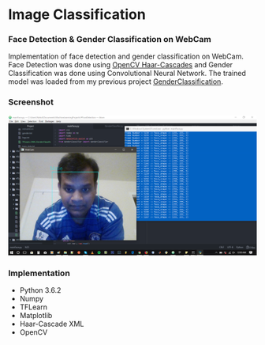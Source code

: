 # Image Classification
### Face Detection & Gender Classification on WebCam
Implementation of face detection and gender classification on WebCam. Face Detection was done using [OpenCV Haar-Cascades](https://github.com/opencv/opencv/tree/master/data/haarcascades) and Gender Classification was done using Convolutional Neural Network. The trained model was loaded from my previous project [GenderClassification](https://github.com/Nahid1992/ImageClassification--GenderClassifier_using_TFLearn). 

### Screenshot
![](https://raw.githubusercontent.com/Nahid1992/ImageClassification--FaceDetection_GenderClassification_on_WebCam/master/screenshots/webcamTest.png)


### Implementation 
* Python 3.6.2
* Numpy
* TFLearn
* Matplotlib
* Haar-Cascade XML
* OpenCV
